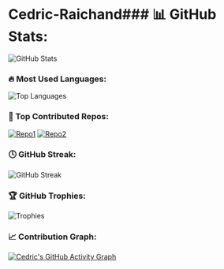 # Cedric-Raichand### 📊 GitHub Stats:
![GitHub Stats](https://github-readme-stats.vercel.app/api?username=Cedric-Raichand&show_icons=true&theme=dark&count_private=true)

### 🔥 Most Used Languages:
![Top Languages](https://github-readme-stats.vercel.app/api/top-langs/?username=Cedric-Raichand&layout=compact&theme=dark)
### 🚀 Top Contributed Repos:
[![Repo1](https://github-readme-stats.vercel.app/api/pin/?username=Cedric-Raichand&repo=Assignment-&theme=dark)](https://github.com/Cedric-Raichand/Assignment-)
[![Repo2](https://github-readme-stats.vercel.app/api/pin/?username=Cedric-Raichand&repo=Login-page&theme=dark)](https://github.com/Cedric-Raichand/Login-page)
### 🕓 GitHub Streak:
![GitHub Streak](https://github-readme-streak-stats.herokuapp.com/?user=Cedric-Raichand&theme=dark)
### 🏆 GitHub Trophies:
![Trophies](https://github-profile-trophy.vercel.app/?username=Cedric-Raichand&theme=dracula&margin-w=15)
### 📈 Contribution Graph:
[![Cedric's GitHub Activity Graph](https://github-readme-activity-graph.vercel.app/graph?username=Cedric-Raichand&theme=react-dark)](https://github.com/Cedric-Raichand)
